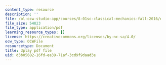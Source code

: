 ```yaml
---
content_type: resource
description: ''
file: /ol-ocw-studio-app/courses/8-01sc-classical-mechanics-fall-2016/d3b0568216fdea3971af3cd9f9daad3e_sffRo1-_D8E.pdf
file_size: 54823
file_type: application/pdf
learning_resource_types: []
license: https://creativecommons.org/licenses/by-nc-sa/4.0/
ocw_type: OCWFile
resourcetype: Document
title: 3play pdf file
uid: d3b05682-16fd-ea39-71af-3cd9f9daad3e
---
```

